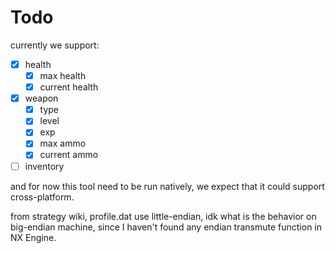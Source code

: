 # Todo

currently we support:

- [x] health
  - [x] max health
  - [x] current health
- [x] weapon
  - [x] type
  - [x] level
  - [x] exp
  - [x] max ammo
  - [x] current ammo
- [ ] inventory

and for now this tool need to be run natively,
we expect that it could support cross-platform.

from strategy wiki, profile.dat use little-endian,
idk what is the behavior on big-endian machine, since I haven't found any
endian transmute function in NX Engine.
